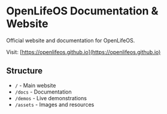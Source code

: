 # OpenLifeOS Documentation & Website

Official website and documentation for OpenLifeOS.

Visit: [https://openlifeos.github.io](https://openlifeos.github.io)

## Structure

- `/` - Main website
- `/docs` - Documentation
- `/demos` - Live demonstrations
- `/assets` - Images and resources
